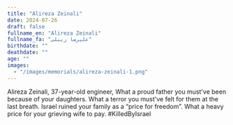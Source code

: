 ```yaml
---
title: "Alireza Zeinali"
date: 2024-07-26
draft: false
fullname_en: "Alireza Zeinali"
fullname_fa: "علیرضا زینلی"
birthdate: ""
deathdate: ""
age: ""
images:
  - "/images/memorials/alireza-zeinali-1.png"
---
```


Alireza Zeinali,
37-year-old engineer,
What a proud father you must've been because of your daughters. What a terror you must've felt for them at the last breath. Israel ruined your family as a “price for freedom”. What a heavy price for your grieving wife to pay.
#KilledByIsrael